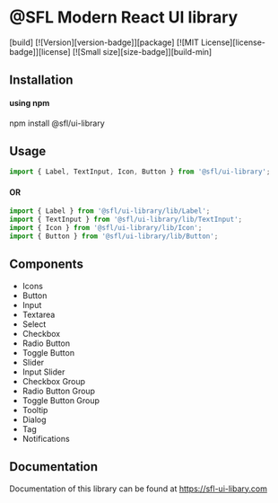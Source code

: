 # @SFL Modern React UI library

[build]
[![Version][version-badge]][package]
[![MIT License][license-badge]][license]
[![Small size][size-badge]][build-min]

## Installation

#### using npm
npm install @sfl/ui-library

## Usage

```javascript
import { Label, TextInput, Icon, Button } from '@sfl/ui-library';
```
#### OR
```javascript
import { Label } from '@sfl/ui-library/lib/Label';
import { TextInput } from '@sfl/ui-library/lib/TextInput';
import { Icon } from '@sfl/ui-library/lib/Icon';
import { Button } from '@sfl/ui-library/lib/Button';
```

## Components

- Icons
- Button
- Input
- Textarea
- Select
- Checkbox
- Radio Button
- Toggle Button
- Slider
- Input Slider
- Checkbox Group
- Radio Button Group
- Toggle Button Group
- Tooltip
- Dialog
- Tag
- Notifications

## Documentation

Documentation of this library can be found at https://sfl-ui-libary.com

